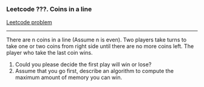 ### Leetcode ???. Coins in a line

[Leetcode problem](https://leetcode.com/discuss/general-discussion/136614/coins-problem-set-c-solution)

---

There are n coins in a line (Assume n is even). Two players take turns to take one or two coins from right side until
there are no more coins left. The player who take the last coin wins.

1. Could you please decide the first play will win or lose?
2. Assume that you go first, describe an algorithm to compute the maximum amount of memory you can win.


